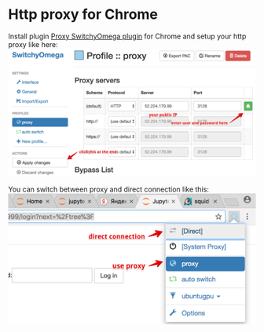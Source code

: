 # Http proxy for Chrome

Install plugin
[Proxy SwitchyOmega plugin](https://chrome.google.com/webstore/detail/proxy-switchyomega/padekgcemlokbadohgkifijomclgjgif?hl=en-GB)
for Chrome and setup your http proxy like here:
![Proxy1](Proxy1.jpg "")

You can switch between proxy and direct connection like this:
![Proxy2](Proxy2.jpg "")